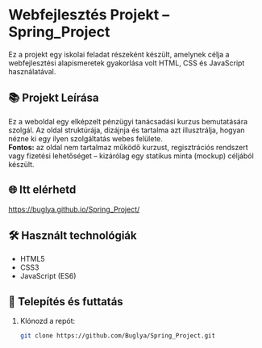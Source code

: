 # Webfejlesztés Projekt – Spring_Project

Ez a projekt egy iskolai feladat részeként készült, amelynek célja a webfejlesztési alapismeretek gyakorlása volt HTML, CSS és JavaScript használatával.

## 📚 Projekt Leírása

Ez a weboldal egy elképzelt pénzügyi tanácsadási kurzus bemutatására szolgál. Az oldal struktúrája, dizájnja és tartalma azt illusztrálja, hogyan nézne ki egy ilyen szolgáltatás webes felülete.  
**Fontos:** az oldal nem tartalmaz működő kurzust, regisztrációs rendszert vagy fizetési lehetőséget – kizárólag egy statikus minta (mockup) céljából készült.

## 🌐 Itt elérhetd
https://buglya.github.io/Spring_Project/

## 🛠️ Használt technológiák

- HTML5
- CSS3
- JavaScript (ES6)

## 🔧 Telepítés és futtatás

1. Klónozd a repót:
   ```bash
   git clone https://github.com/Buglya/Spring_Project.git
